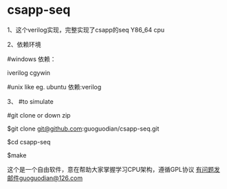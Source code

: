 # csapp-seq 
1、这个verilog实现，完整实现了csapp的seq Y86_64 cpu

2、依赖环境

#windows 依赖：

iverilog cgywin 

#unix like eg. ubuntu 依赖:verilog

3、
#to simulate 

#git clone  or down zip

$git clone git@github.com:guoguodian/csapp-seq.git

$cd csapp-seq

$make 


这个是一个自由软件，意在帮助大家掌握学习CPU架构，遵循GPL协议
有问题发邮件guoguodian@126.com
